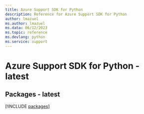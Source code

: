 ```yaml
---
title: Azure Support SDK for Python
description: Reference for Azure Support SDK for Python
author: lmazuel
ms.author: lmazuel
ms.data: 06/12/2023
ms.topic: reference
ms.devlang: python
ms.service: support
---
```

# Azure Support SDK for Python - latest
## Packages - latest
[!INCLUDE [packages](support-index.md)]